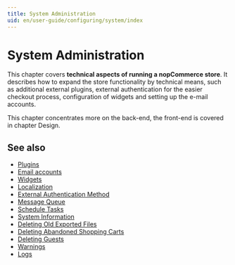 ```yaml
---
title: System Administration
uid: en/user-guide/configuring/system/index
---
```


# System Administration

This chapter covers **technical aspects of running a nopCommerce store**. It describes how to expand the store functionality by technical means, such as additional external plugins, external authentication for the easier checkout process, configuration of widgets and setting up the e-mail accounts.

This chapter concentrates more on the back-end, the front-end is covered in chapter Design.

## See also

* [Plugins](xref:en/user-guide/configuring/system/plugins)
* [Email accounts](xref:en/user-guide/configuring/system/email-accounts)
* [Widgets](xref:en/user-guide/configuring/system/widgets/index)
* [Localization](xref:en/user-guide/configuring/system/localization)
* [External Authentication Method](xref:en/user-guide/configuring/system/external-authentication/index)
* [Message Queue](xref:en/user-guide/configuring/system/message-queue)
* [Schedule Tasks](xref:en/user-guide/configuring/system/schedule-tasks)
* [System Information](xref:en/user-guide/configuring/system/system-information)
* [Deleting Old Exported Files](xref:en/user-guide/configuring/system/deleting-old-exported-files)
* [Deleting Abandoned Shopping Carts](xref:en/user-guide/configuring/system/deleting-abandoned-shopping-carts)
* [Deleting Guests](xref:en/user-guide/configuring/system/deleting-guests)
* [Warnings](xref:en/user-guide/configuring/system/warnings)
* [Logs](xref:en/user-guide/configuring/system/log)
